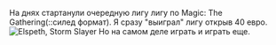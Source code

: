 ---
---
На днях стартанули очередную лигу лигу по Magic: The Gathering(::силед формат). Я сразу "выиграл" лигу открыв 40 евро.
![Elspeth, Storm Slayer]({{site.url}}/assets/images/elspeth.jpg)
Но на самом деле играть и играть еще.